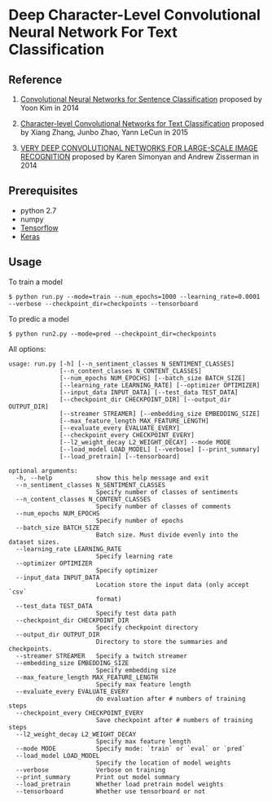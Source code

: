 # Deep Character-Level Convolutional Neural Network For Text Classification #

Reference
---------

1. [Convolutional Neural Networks for Sentence Classification](https://arxiv.org/abs/1408.5882) proposed by Yoon Kim in 2014

2. [Character-level Convolutional Networks for Text Classification](https://arxiv.org/abs/1509.01626) proposed by Xiang Zhang, Junbo Zhao, Yann LeCun in 2015

3. [VERY DEEP CONVOLUTIONAL NETWORKS FOR LARGE-SCALE IMAGE RECOGNITION](https://arxiv.org/abs/1409.1556) proposed by Karen Simonyan and Andrew Zisserman in 2014



Prerequisites
-------------

- python 2.7
- numpy
- [Tensorflow](https://www.tensorflow.org/)
- [Keras](https://github.com/fchollet/keras)


Usage
-----

To train a model

    $ python run.py --mode=train --num_epochs=1000 --learning_rate=0.0001 --verbose --checkpoint_dir=checkpoints --tensorboard

To predic a model

    $ python run2.py --mode=pred --checkpoint_dir=checkpoints


All options:
```
usage: run.py [-h] [--n_sentiment_classes N_SENTIMENT_CLASSES]
              [--n_content_classes N_CONTENT_CLASSES]
              [--num_epochs NUM_EPOCHS] [--batch_size BATCH_SIZE]
              [--learning_rate LEARNING_RATE] [--optimizer OPTIMIZER]
              [--input_data INPUT_DATA] [--test_data TEST_DATA]
              [--checkpoint_dir CHECKPOINT_DIR] [--output_dir OUTPUT_DIR]
              [--streamer STREAMER] [--embedding_size EMBEDDING_SIZE]
              [--max_feature_length MAX_FEATURE_LENGTH]
              [--evaluate_every EVALUATE_EVERY]
              [--checkpoint_every CHECKPOINT_EVERY]
              [--l2_weight_decay L2_WEIGHT_DECAY] --mode MODE
              [--load_model LOAD_MODEL] [--verbose] [--print_summary]
              [--load_pretrain] [--tensorboard]

optional arguments:
  -h, --help            show this help message and exit
  --n_sentiment_classes N_SENTIMENT_CLASSES
                        Specify number of classes of sentiments
  --n_content_classes N_CONTENT_CLASSES
                        Specify number of classes of comments
  --num_epochs NUM_EPOCHS
                        Specify number of epochs
  --batch_size BATCH_SIZE
                        Batch size. Must divide evenly into the dataset sizes.
  --learning_rate LEARNING_RATE
                        Specify learning rate
  --optimizer OPTIMIZER
                        Specify optimizer
  --input_data INPUT_DATA
                        Location store the input data (only accept `csv`
                        format)
  --test_data TEST_DATA
                        Specify test data path
  --checkpoint_dir CHECKPOINT_DIR
                        Specify checkpoint directory
  --output_dir OUTPUT_DIR
                        Directory to store the summaries and checkpoints.
  --streamer STREAMER   Specify a twitch streamer
  --embedding_size EMBEDDING_SIZE
                        Specify embedding size
  --max_feature_length MAX_FEATURE_LENGTH
                        Specify max feature length
  --evaluate_every EVALUATE_EVERY
                        do evaluation after # numbers of training steps
  --checkpoint_every CHECKPOINT_EVERY
                        Save checkpoint after # numbers of training steps
  --l2_weight_decay L2_WEIGHT_DECAY
                        Specify max feature length
  --mode MODE           Specify mode: `train` or `eval` or `pred`
  --load_model LOAD_MODEL
                        Specify the location of model weights
  --verbose             Verbose on training
  --print_summary       Print out model summary
  --load_pretrain       Whether load pretrain model weights
  --tensorboard         Whether use tensorboard or not
```


